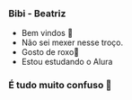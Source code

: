 ### Bibi - Beatriz
- Bem vindos 🖤
- Não sei mexer nesse troço. 
- Gosto de roxo💜
- Estou estudando o Alura

### É tudo muito confuso 🍋
